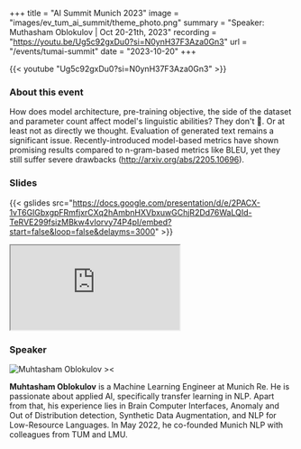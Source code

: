 +++ 
title = "AI Summit Munich 2023"
image = "images/ev_tum_ai_summit/theme_photo.png"
summary = "Speaker: Muthasham Oblokulov | Oct 20-21th, 2023" 
recording = "https://youtu.be/Ug5c92gxDu0?si=N0ynH37F3Aza0Gn3" 
url = "/events/tumai-summit"
date = "2023-10-20"
+++

{{< youtube "Ug5c92gxDu0?si=N0ynH37F3Aza0Gn3" >}}


### About this event

How does model architecture, pre-training objective, the side of the dataset and parameter count affect model's linguistic abilities? They don't 🤯. Or at least not as directly we thought.
Evaluation of generated text remains a significant issue. Recently-introduced model-based metrics have shown promising results compared to n-gram-based metrics like BLEU, yet they still suffer severe drawbacks (http://arxiv.org/abs/2205.10696).


### Slides

{{< gslides src="https://docs.google.com/presentation/d/e/2PACX-1vT6GIGbxgpFRmfjxrCXq2hAmbnHXVbxuwGChjR2Dd76WaLQId-TeRVE299fsizMBkw4vIorvy74P4pI/embed?start=false&loop=false&delayms=3000" >}}

<iframe src="https://docs.google.com/presentation/d/e/2PACX-1vT6GIGbxgpFRmfjxrCXq2hAmbnHXVbxuwGChjR2Dd76WaLQId-TeRVE299fsizMBkw4vIorvy74P4pI/embed?start=false&loop=false&delayms=3000"></iframe>


### Speaker

![Muhtasham Oblokulov ><](/images/muhtasham-oblokulov.jpg)

**Muhtasham Oblokulov** is a Machine Learning Engineer at Munich Re. He is passionate about applied AI, specifically transfer learning in NLP. Apart from that, his experience lies in Brain Computer Interfaces, Anomaly and Out of Distribution detection, Synthetic Data Augmentation, and NLP for Low-Resource Languages. In May 2022, he co-founded Munich NLP with colleagues from TUM and LMU.